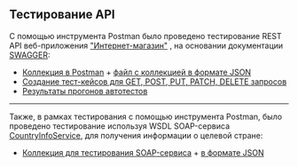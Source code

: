 ## Тестирование API
С помощью инструмента Postman было проведено тестирование REST API веб-приложения ["Интернет-магазин"](https://qa.demoshopping.ru) , на основании документации [SWAGGER](https://qa.demoshopping.ru/api-docs/):


-  [Коллекция в Postman](https://www.postman.com/test66-2666/workspace/test/collection/38269191-8cbacb2d-18d6-4798-9db4-97c95113ec68?action=share&creator=38269191&active-environment=38269191-ca091062-7923-4e9e-9613-f76d7910f516) + [файл с коллекцией в формате JSON](https://github.com/ksgavrilenko/api/commit/6eb826b9df13e09f21a9372a759d87cb5cf2f383)
-  [Создание тест-кейсов для GET, POST, PUT, PATCH, DELETE запросов](https://github.com/ksgavrilenko/api/commit/11bdefff6464cc6560869145df0e1b94f86b14e3)
-  [Результаты прогонов автотестов](https://github.com/ksgavrilenko/api/commit/791c4f5fc85354a0b7d995b615cc100eab9c20ab)



___



Также, в рамках тестирования с помощью инструмента Postman, было проведено тестирование используя WSDL SOAP-сервиса [CountryInfoService](http://webservices.oorsprong.org/websamples.countryinfo/CountryInfoService.wso?WSDL), для получения информации о целевой стране: 
-  [Коллекция для тестирования SOAP-сервиса](https://www.postman.com/test66-2666/workspace/test/collection/38269191-ee1728dd-2780-4385-883a-a12040d2af3b?action=share&creator=38269191&active-environment=38269191-ca091062-7923-4e9e-9613-f76d7910f516) + [в формате JSON](https://github.com/ksgavrilenko/api/commit/81b9a6f72ae86fdc98eb9885aa4bbebda43747e5)
